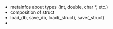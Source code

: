 - metainfos about types (int, double, char *, etc.)
- composition of struct
- load_db, save_db, load(_struct), save(_struct)
- 